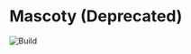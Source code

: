 # Mascoty (Deprecated)
![Build](https://github.com/2Delight/mascoty-justice/actions/workflows/build.yaml/badge.svg)
